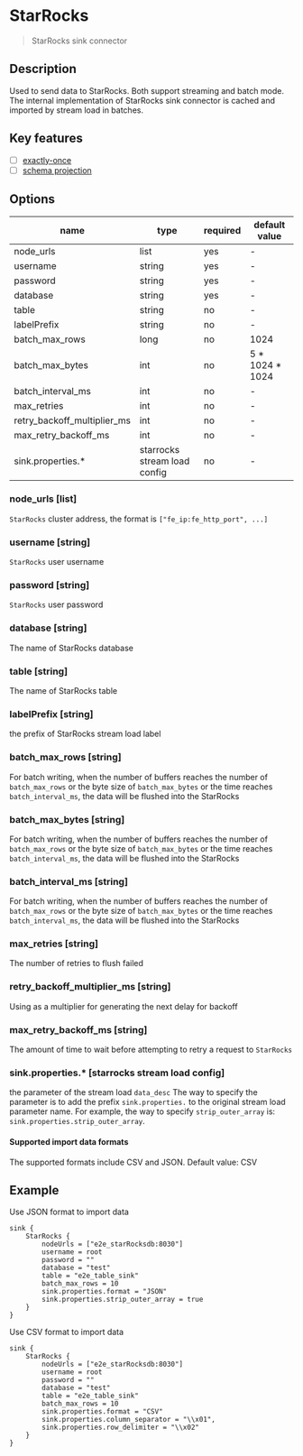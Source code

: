 # StarRocks

> StarRocks sink connector

## Description
Used to send data to StarRocks. Both support streaming and batch mode.
The internal implementation of StarRocks sink connector is cached and imported by stream load in batches.
## Key features

- [ ] [exactly-once](../../concept/connector-v2-features.md)
- [ ] [schema projection](../../concept/connector-v2-features.md)

## Options

| name                        | type                         | required | default value   |
|-----------------------------|------------------------------|----------|-----------------|
| node_urls                   | list                         | yes      | -               |
| username                    | string                       | yes      | -               |
| password                    | string                       | yes      | -               |
| database                    | string                       | yes      | -               |
| table                       | string                       | no       | -               |
| labelPrefix                 | string                       | no       | -               |
| batch_max_rows              | long                         | no       | 1024            |
| batch_max_bytes             | int                          | no       | 5 * 1024 * 1024 |
| batch_interval_ms           | int                          | no       | -               |
| max_retries                 | int                          | no       | -               |
| retry_backoff_multiplier_ms | int                          | no       | -               |
| max_retry_backoff_ms        | int                          | no       | -               |
| sink.properties.*           | starrocks stream load config | no       | -               |

### node_urls [list]

`StarRocks` cluster address, the format is `["fe_ip:fe_http_port", ...]`

### username [string]

`StarRocks` user username

### password [string]

`StarRocks` user password

### database [string]

The name of StarRocks database

### table [string]

The name of StarRocks table

### labelPrefix [string]

the prefix of  StarRocks stream load label

### batch_max_rows [string]

For batch writing, when the number of buffers reaches the number of `batch_max_rows` or the byte size of `batch_max_bytes` or the time reaches `batch_interval_ms`, the data will be flushed into the StarRocks

### batch_max_bytes [string]

For batch writing, when the number of buffers reaches the number of `batch_max_rows` or the byte size of `batch_max_bytes` or the time reaches `batch_interval_ms`, the data will be flushed into the StarRocks

### batch_interval_ms [string]

For batch writing, when the number of buffers reaches the number of `batch_max_rows` or the byte size of `batch_max_bytes` or the time reaches `batch_interval_ms`, the data will be flushed into the StarRocks

### max_retries [string]

The number of retries to flush failed

### retry_backoff_multiplier_ms [string]

Using as a multiplier for generating the next delay for backoff

### max_retry_backoff_ms [string]

The amount of time to wait before attempting to retry a request to `StarRocks`

### sink.properties.*  [starrocks stream load config]

the parameter of the stream load `data_desc`
The way to specify the parameter is to add the prefix `sink.properties.` to the original stream load parameter name. 
For example, the way to specify `strip_outer_array` is: `sink.properties.strip_outer_array`.

#### Supported import data formats

The supported formats include CSV and JSON. Default value: CSV

## Example
Use JSON format to import data
```
sink {
    StarRocks {
        nodeUrls = ["e2e_starRocksdb:8030"]
        username = root
        password = ""
        database = "test"
        table = "e2e_table_sink"
        batch_max_rows = 10
        sink.properties.format = "JSON"
        sink.properties.strip_outer_array = true
    }
}

```

Use CSV format to import data
```
sink {
    StarRocks {
        nodeUrls = ["e2e_starRocksdb:8030"]
        username = root
        password = ""
        database = "test"
        table = "e2e_table_sink"
        batch_max_rows = 10
        sink.properties.format = "CSV"
        sink.properties.column_separator = "\\x01",
        sink.properties.row_delimiter = "\\x02"
    }
}
```